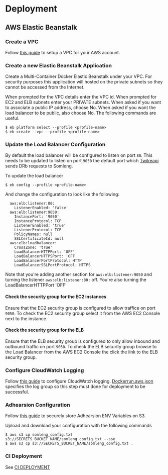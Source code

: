# Deployment

## AWS Elastic Beanstalk

### Create a VPC

Follow [this guide](https://github.com/dwilkie/twilreapi/blob/master/docs/AWS_VPC_SETUP.md) to setup a VPC for your AWS account.

### Create a new Elastic Beanstalk Application

Create a Multi-Container Docker Elastic Beanstalk under your VPC. For security purposes this application will hosted on the private subnets so they cannot be accessed from the Internet.

When prompted for the VPC details enter the VPC id. When prompted for EC2 and ELB subnets enter your PRIVATE subnets. When asked if you want to associate a public IP address, choose No. When asked if you want the load balancer to be public, also choose No. The following commands are useful.

```
$ eb platform select --profile <profile-name>
$ eb create --vpc --profile <profile-name>
```

### Update the Load Balancer Configuration

By default the load balancer will be configured to listen on port `80`. This needs to be updated to listen on port `9050` the default port which [Twilreapi](https://github.com/dwilkie/twilreapi) sends DRb requests to Somleng.

To update the load balancer

```
$ eb config --profile <profile-name>
```

And change the configuration to look like the following:

```
  aws:elb:listener:80:
    ListenerEnabled: 'false'
  aws:elb:listener:9050:
    InstancePort: '9050'
    InstanceProtocol: TCP
    ListenerEnabled: 'true'
    ListenerProtocol: TCP
    PolicyNames: null
    SSLCertificateId: null
  aws:elb:loadbalancer:
    CrossZone: 'true'
    LoadBalancerHTTPPort: 'OFF'
    LoadBalancerHTTPSPort: 'OFF'
    LoadBalancerPortProtocol: HTTP
    LoadBalancerSSLPortProtocol: HTTPS
```

Note that you're adding another section for `aws:elb:listener:9050` and turning the listener `aws:elb:listener:80:` off. You're also turning the LoadBalancerHTTPPort 'OFF'

#### Check the security group for the EC2 instances

Ensure that the EC2 security group is configured to allow traffice on port `9050`. To check the EC2 security group select it from the AWS EC2 Console next to the instance.

#### Check the security group for the ELB

Ensure that the ELB security group is configured to only allow inbound and outbound traffic on port `9050`. To check the ELB security group browse to the Load Balancer from the AWS EC2 Console the click the link to the ELB security group.

### Configure CloudWatch Logging

Follow [this guide](https://github.com/dwilkie/freeswitch-config/blob/master/docs/AWS_LOGGING.md) to configure CloudWatch logging. [Dockerrun.aws.json](https://github.com/dwilkie/somleng/blob/master/Dockerrun.aws.json) specifies the log group so this step must done for deployment to be successful.

### Adhearsion Configuration

Follow [this guide](https://github.com/dwilkie/freeswitch-config/tree/master/docs/S3_CONFIGURATION.md) to securely store Adhearsion ENV Variables on S3.

Upload and download your configuration with the following commands

```
$ aws s3 cp somleng_config.txt s3://SECRETS_BUCKET_NAME/somleng_config.txt --sse
$ aws s3 cp s3://SECRETS_BUCKET_NAME/somleng_config.txt .
```

### CI Deployment

See [CI DEPLOYMENT](https://github.com/dwilkie/twilreapi/blob/master/docs/CI_DEPLOYMENT.md)
